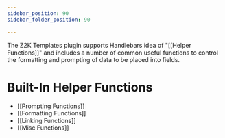 ```yaml
---
sidebar_position: 90
sidebar_folder_position: 90

---
```

The Z2K Templates plugin supports Handlebars idea of "[[Helper Functions]]" and includes a number of common useful functions to control the formatting and prompting of data to be placed into fields. 

# Built-In Helper Functions

- [[Prompting Functions]]
- [[Formatting Functions]]
- [[Linking Functions]]
- [[Misc Functions]]

